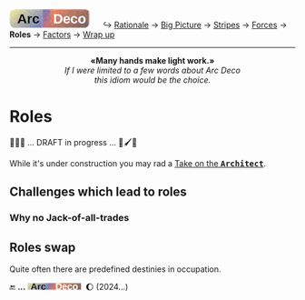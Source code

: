 [![Arc Deco.](../../../../_rsc/_img/ArcDeco/ArcDeco-bar-h33px_rounded.png)](../../README.md) &nbsp;&nbsp;&nbsp;&nbsp;&nbsp;↪️&nbsp;[Rationale](../01.Rationale/README.md) -> [Big&nbsp;Picture](../02.BigPict/README.md) -> 
[Stripes](../03.Stripes/README.md) -> [Forces](../04.Forces/README.md) -> **Roles** -> [Factors](../06.Factors/README.md) -> [Wrap&nbsp;up](../07.Wrapping/README.md)

---

<p align="center"><b>«Many hands make light work.»</b><br /><i>If I were limited to a few words about Arc Deco <br />this idiom would be the choice.</i></p>

# Roles

🚧📝🚧 ... DRAFT in progress ... 🚧🖌️🚧

While it's under construction you may rad a [Take on the <samp><b>Architect</b></samp>](../../../../pencraft/README+/essays/README+/SW_architect-aTake.md).

## Challenges which lead to roles

### Why no Jack-of-all-trades

## Roles swap



Quite often there are predefined destinies in occupation.

🔚 **...** <picture><img alt="&nbsp;&nbsp;&nbsp;&nbsp;Arc Deco" src="../../../../_rsc/_img/ArcDeco/ArcDeco-bar-12px.jpg"
title="Arc&nbsp;&nbsp;&nbsp;&nbsp;&nbsp;ARChitecture&#013;&#010;D&nbsp;&nbsp;&nbsp;&nbsp;&nbsp;&nbsp;&nbsp;Design&#013;&#010;e&nbsp;&nbsp;&nbsp;&nbsp;&nbsp;&nbsp;&nbsp;&nbsp;dEvelopment&#013;&#010;co&nbsp;&nbsp;&nbsp;&nbsp;&nbsp;&nbsp;COde"/></picture>
&nbsp;🌔 (2024...)
